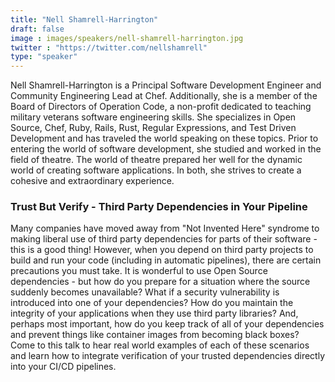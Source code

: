 ```yaml
---
title: "Nell Shamrell-Harrington"
draft: false
image : images/speakers/nell-shamrell-harrington.jpg
twitter : "https://twitter.com/nellshamrell"
type: "speaker"
---
```


Nell Shamrell-Harrington is a Principal Software Development Engineer and Community Engineering Lead at Chef. Additionally, she is a member of the Board of Directors of Operation Code, a non-profit dedicated to teaching military veterans software engineering skills. She specializes in Open Source, Chef, Ruby, Rails, Rust, Regular Expressions, and Test Driven Development and has traveled the world speaking on these topics. Prior to entering the world of software development, she studied and worked in the field of theatre. The world of theatre prepared her well for the dynamic world of creating software applications. In both, she strives to create a cohesive and extraordinary experience.

###  Trust But Verify - Third Party Dependencies in Your Pipeline 

Many companies have moved away from "Not Invented Here" syndrome to making liberal use of third party dependencies for parts of their software - this is a good thing! However, when you depend on third party projects to build and run your code (including in automatic pipelines), there are certain precautions you must take. It is wonderful to use Open Source dependencies - but how do you prepare for a situation where the source suddenly becomes unavailable? What if a security vulnerability is introduced into one of your dependencies? How do you maintain the integrity of your applications when they use third party libraries? And, perhaps most important, how do you keep track of all of your dependencies and prevent things like container images from becoming black boxes? Come to this talk to hear real world examples of each of these scenarios and learn how to integrate verification of your trusted dependencies directly into your CI/CD pipelines.

